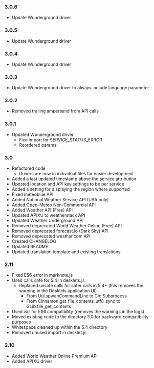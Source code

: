 
### 3.0.6

* Update Wunderground driver

### 3.0.5

* Update Wunderground driver

### 3.0.4

* Update Wunderground driver

### 3.0.3

* Update Wunderground driver to always include language parameter

### 3.0.2

* Removed trailing ampersand from API calls

### 3.0.1

* Updated Wunderground driver
  * Fixd import for SERVICE_STATUS_ERROR
  * Reordered params

### 3.0

* Refactored code
  * Drivers are now in individual files for easier development
* Added a last updated timestamp above the service attribution
* Updated location and API key settings to be per service
* Added a setting for displaying the region where supported
* Fixed meteoblue API
* Added National Weather Service API (USA only)
* Added Open-Meteo Non-Commercial API
* Added Weather API (Free) API
* Updated APIXU to weatherstack API
* Updated Weather Underground API
* Removed deprecated World Weather Online (Free) API
* Removed deprecated forecast.io (Dark Sky) API
* Removed deprecated weather.com API
* Created CHANGELOG
* Updated README
* Updated translation template and existing translations

### 2.11

* Fixed ES6 error in marknote.js
* Used calls safe for 5.4 in desklets.js
  * Replaced unsafe calls for safer calls in 5.4+ (this removes the warning in
    the Desklets application UI)
    * From Util.spwanCommandLine to Gio.Subprocess
    * From Cinnamon.get_file_contents_utf8_sync to GLib.file_get_contents
* Used var for ES6 compatibility (removes the warnings in the logs)
* Moved existing code to the directory 3.0 for backward compatibility purposes
* Whitespace cleaned up within the 5.4 directory
* Removed unused import in desklet.js

### 2.10

* Added World Weather Online Premium API
* Added APIXU driver
